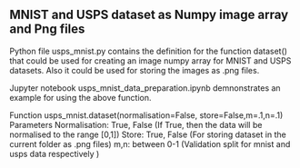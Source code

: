 MNIST and USPS dataset as Numpy image array and Png files
---------------------------------------------------------

Python file usps_mnist.py contains the definition for the function dataset() that could be used for creating an image numpy array for MNIST and USPS datasets.
Also it could be used for storing the images as .png files.

Jupyter notebook usps_mnist_data_preparation.ipynb demnonstrates an example for using the above function. 

Function
usps_mnist.dataset(normalisation=False, store=False,m=.1,n=.1)
Parameters
Normalisation: True, False (If True, then the data will be normalised to the range [0,1])
Store: True, False (For storing dataset in the current folder as .png files)
m,n: between 0-1 (Validation split for mnist and usps data respectively )


